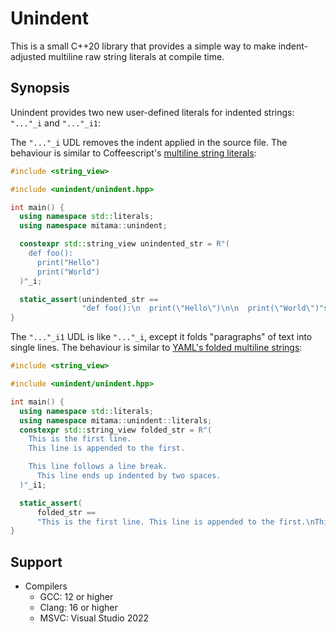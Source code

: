 # Unindent

This is a small C++20 library that provides a simple way to make indent-adjusted multiline raw string literals at compile time.

## Synopsis

Unindent provides two new user-defined literals for indented strings: `"..."_i` and `"..."_i1`:

The `"..."_i` UDL removes the indent applied in the source file. The behaviour is similar to Coffeescript's [multiline string literals](https://coffeescript.org/#strings):

```cpp
#include <string_view>

#include <unindent/unindent.hpp>

int main() {
  using namespace std::literals;
  using namespace mitama::unindent;

  constexpr std::string_view unindented_str = R"(
    def foo():
      print("Hello")
      print("World")
  )"_i;

  static_assert(unindented_str ==
                "def foo():\n  print(\"Hello\")\n\n  print(\"World\")"sv);
}
```

The `"..."_i1` UDL is like `"..."_i`, except it folds "paragraphs" of text into single lines. The behaviour is similar to [YAML's folded multiline strings](https://yaml.org/spec/1.2-old/spec.html#id2796251):

```cpp
#include <string_view>

#include <unindent/unindent.hpp>

int main() {
  using namespace std::literals;
  using namespace mitama::unindent::literals;
  constexpr std::string_view folded_str = R"(
    This is the first line.
    This line is appended to the first.

    This line follows a line break.
      This line ends up indented by two spaces.
  )"_i1;

  static_assert(
      folded_str ==
      "This is the first line. This line is appended to the first.\nThis line follows a line break.   This line ends up indented by two spaces."sv);
}
```

## Support

- Compilers
  - GCC: 12 or higher
  - Clang: 16 or higher
  - MSVC: Visual Studio 2022

